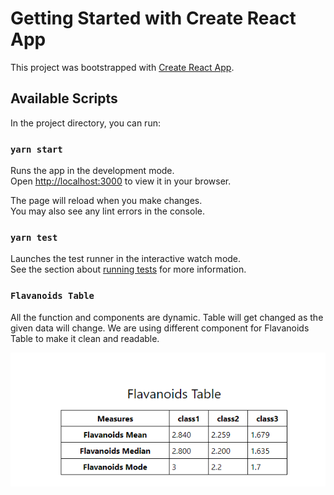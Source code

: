 # Getting Started with Create React App

This project was bootstrapped with [Create React App](https://github.com/facebook/create-react-app).

## Available Scripts

In the project directory, you can run:

### `yarn start`

Runs the app in the development mode.\
Open [http://localhost:3000](http://localhost:3000) to view it in your browser.

The page will reload when you make changes.\
You may also see any lint errors in the console.

### `yarn test`

Launches the test runner in the interactive watch mode.\
See the section about [running tests](https://facebook.github.io/create-react-app/docs/running-tests) for more information.

### `Flavanoids Table`

All the function and components are dynamic. Table will get changed as the given data will change. We are using different component for Flavanoids Table to make it clean and readable.

![alt text](https://github.com/rohitcoderhun/winedatarepo/blob/master/Capture.PNG?raw=true)